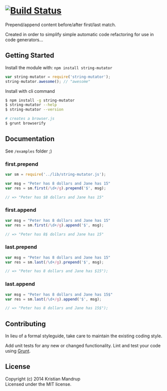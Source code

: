 #  [![Build Status](https://secure.travis-ci.org/kristianmandrup/string-mutator.png?branch=master)](http://travis-ci.org/kristianmandrup/string-mutator)

Prepend/append content before/after first/last match. 

Created in order to simplify simple automatic code refactoring 
for use in code generators...

## Getting Started

Install the module with: `npm install string-mutator`

```js
var string-mutator = require('string-mutator');
string-mutator.awesome(); // "awesome"
```

Install with cli command

```sh
$ npm install -g string-mutator
$ string-mutator --help
$ string-mutator --version
```

```sh
# creates a browser.js
$ grunt browserify
```

## Documentation

See `/examples` folder ;)

### first.prepend

```javascript
var sm = require('../lib/string-mutator.js');

var msg = "Peter has 8 dollars and Jane has 15"
var res = sm.first(/\d+/g).prepend('$', msg);

// => "Peter has $8 dollars and Jane has 15"
```

### first.append

```javascript
var msg = "Peter has 8 dollars and Jane has 15"
var res = sm.first(/\d+/g).append('$', msg);

// => "Peter has 8$ dollars and Jane has 15"
```

### last.prepend

```javascript
var msg = "Peter has 8 dollars and Jane has 15"
var res = sm.last(/\d+/g).prepend('$', msg);

// => "Peter has 8 dollars and Jane has $15");
```

### last.append

```javascript
var msg = "Peter has 8 dollars and Jane has 15$"
var res = sm.last(/\d+/g).append('$', msg);

// => "Peter has 8 dollars and Jane has 15$");
```

## Contributing

In lieu of a formal styleguide, take care to maintain the existing coding style. 

Add unit tests for any new or changed functionality. Lint and test your code using [Grunt](http://gruntjs.com).


## License

Copyright (c) 2014 Kristian Mandrup  
Licensed under the MIT license.
